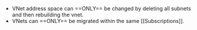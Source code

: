 - VNet address space can ==ONLY== be changed by deleting all subnets and then rebuilding the vnet.
- VNets can ==ONLY== be migrated within the same [[Subscriptions]].